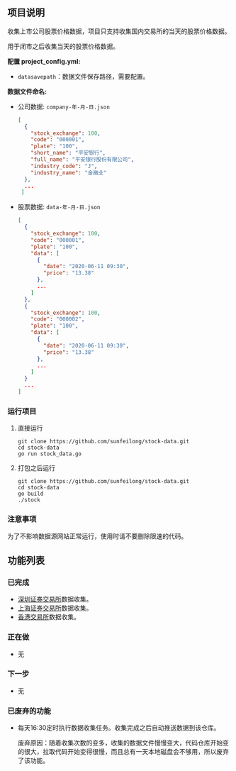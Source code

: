 ## 项目说明

收集上市公司股票价格数据，项目只支持收集国内交易所的当天的股票价格数据。

用于闭市之后收集当天的股票价格数据。

**配置 project_config.yml:**

* `datasavepath`：数据文件保存路径，需要配置。

**数据文件命名:**

* 公司数据: `company-年-月-日.json` 

    ```json
    [
      {
        "stock_exchange": 100,
        "code": "000001",
        "plate": "100",
        "short_name": "平安银行",
        "full_name": "平安银行股份有限公司",
        "industry_code": "J",
        "industry_name": "金融业"
      },
      ...
     ]
    ```

* 股票数据: `data-年-月-日.json`

    ```json
    [
      {
        "stock_exchange": 100,
        "code": "000001",
        "plate": "100",
        "data": [
          {
            "date": "2020-06-11 09:30",
            "price": "13.38"
          },
          ...
        ]
      },
      {
        "stock_exchange": 100,
        "code": "000002",
        "plate": "100",
        "data": [
          {
            "date": "2020-06-11 09:30",
            "price": "13.38"
          },
          ...
        ]
      }
      ...
    ]
    ```

### 运行项目

1. 直接运行

    ```
    git clone https://github.com/sunfeilong/stock-data.git
    cd stock-data
    go run stock_data.go
    ```
    
1. 打包之后运行 

    ```
    git clone https://github.com/sunfeilong/stock-data.git
    cd stock-data
    go build
    ./stock
    ```

### 注意事项

为了不影响数据源网站正常运行，使用时请不要删除限速的代码。

## 功能列表

### 已完成

* [深圳证券交易所](http://www.szse.cn/)数据收集。
* [上海证券交易所](http://www.sse.com.cn/)数据收集。
* [香港交易所](https://sc.hkex.com.hk/TuniS/www.hkex.com.hk/?sc_lang=zh-cn)数据收集。

### 正在做

* 无

### 下一步

* 无

### 已废弃的功能

* 每天16:30定时执行数据收集任务。收集完成之后自动推送数据到该仓库。

    废弃原因：随着收集次数的变多，收集的数据文件慢慢变大，代码仓库开始变的很大，拉取代码开始变得很慢，而且总有一天本地磁盘会不够用，所以废弃了该功能。


